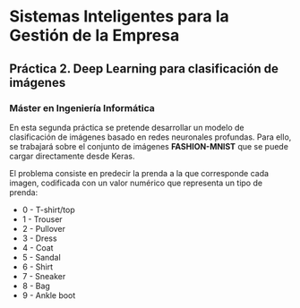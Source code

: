 # Sistemas Inteligentes para la Gestión de la Empresa

## Práctica 2. Deep Learning para clasificación de imágenes

### Máster en Ingeniería Informática

En esta segunda práctica se pretende desarrollar un modelo de clasificación de imágenes basado en redes neuronales profundas. Para ello, se trabajará sobre el conjunto de imágenes **FASHION-MNIST** que se puede cargar directamente desde Keras.

El problema consiste en predecir la prenda a la que corresponde cada imagen, codificada con un valor numérico que representa un tipo de prenda:
* 0 - T-shirt/top
* 1 - Trouser
* 2 - Pullover
* 3 - Dress
* 4 - Coat
* 5 - Sandal
* 6 - Shirt
* 7 - Sneaker
* 8 - Bag
* 9 - Ankle boot
